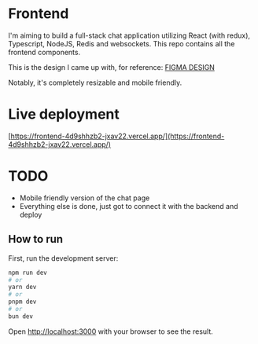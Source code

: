 # Frontend

I'm aiming to build a full-stack chat application utilizing React (with redux), Typescript, NodeJS, Redis and websockets.
This repo contains all the frontend components. 

This is the design I came up with, for reference:
[FIGMA DESIGN](https://www.figma.com/file/1rgWVaiH3xtFNrNc32CwAK/VentSomething?type=design&node-id=0%3A1&mode=design&t=Dut0sOhOnggU6nbx-1)

Notably, it's completely resizable and mobile friendly. 

# Live deployment

[https://frontend-4d9shhzb2-jxav22.vercel.app/](https://frontend-4d9shhzb2-jxav22.vercel.app/)

# TODO

- Mobile friendly version of the chat page
- Everything else is done, just got to connect it with the backend and deploy

## How to run

First, run the development server:

```bash
npm run dev
# or
yarn dev
# or
pnpm dev
# or
bun dev
```

Open [http://localhost:3000](http://localhost:3000) with your browser to see the result.
